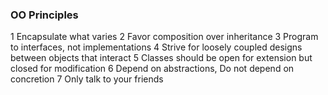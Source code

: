 
### OO Principles
1 Encapsulate what varies
2 Favor composition over inheritance
3 Program to interfaces, not implementations
4 Strive for loosely coupled designs between objects that interact
5 Classes should be open for extension but closed for modification
6 Depend on abstractions, Do not depend on concretion
7 Only talk to your friends
